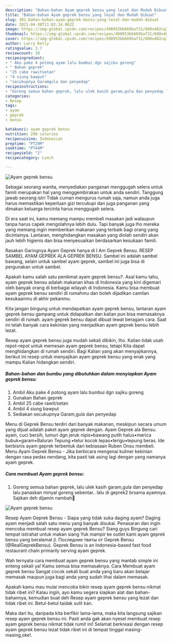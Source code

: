 ```yaml
---
description: "Bahan-bahan Ayam geprek bensu yang lezat dan Mudah Dibuat"
title: "Bahan-bahan Ayam geprek bensu yang lezat dan Mudah Dibuat"
slug: 301-bahan-bahan-ayam-geprek-bensu-yang-lezat-dan-mudah-dibuat
date: 2021-04-30T11:02:14.062Z
image: https://img-global.cpcdn.com/recipes/490953bb669baf31/680x482cq70/ayam-geprek-bensu-foto-resep-utama.jpg
thumbnail: https://img-global.cpcdn.com/recipes/490953bb669baf31/680x482cq70/ayam-geprek-bensu-foto-resep-utama.jpg
cover: https://img-global.cpcdn.com/recipes/490953bb669baf31/680x482cq70/ayam-geprek-bensu-foto-resep-utama.jpg
author: Larry Kelly
ratingvalue: 3.7
reviewcount: 10
recipeingredient:
- " Aku pake 4 potong ayam lalu bumbui dgn sajiku goreng"
- " Bahan geprek"
- "25 cabe rawitsetan"
- "4 siung bawput"
- "secukupnya Garamgula dan penyedap"
recipeinstructions:
- "Goreng semua bahan geprek, lalu ulek kasih garam,gula dan penyedap lalu panaskan minyal goreng sebentar.. lalu di geprek2 brsama ayamnya. Sajikan deh dijamin nambah🥰"
categories:
- Resep
tags:
- ayam
- geprek
- bensu

katakunci: ayam geprek bensu 
nutrition: 299 calories
recipecuisine: Indonesian
preptime: "PT29M"
cooktime: "PT44M"
recipeyield: "2"
recipecategory: Lunch

---
```



![Ayam geprek bensu](https://img-global.cpcdn.com/recipes/490953bb669baf31/680x482cq70/ayam-geprek-bensu-foto-resep-utama.jpg)

Sebagai seorang wanita, menyediakan panganan menggugah selera untuk famili merupakan hal yang menggembirakan untuk anda sendiri. Tanggung jawab seorang istri Tidak cuman mengurus rumah saja, namun anda juga harus memastikan keperluan gizi tercukupi dan juga panganan yang dimakan keluarga tercinta harus menggugah selera.

Di era  saat ini, kamu memang mampu membeli masakan jadi walaupun tanpa harus capek mengolahnya lebih dulu. Tapi banyak juga lho mereka yang memang ingin memberikan makanan yang terbaik bagi orang yang dicintainya. Lantaran, menghidangkan masakan yang diolah sendiri akan jauh lebih higienis dan bisa menyesuaikan berdasarkan kesukaan famili. 

Rasakan Garingnya Ayam Geprek hanya di I Am Geprek Bensu. RESEP SAMBEL AYAM GEPREK ALA GEPREK BENSU. Sambel ini adalah sambel bawang, selain untuk sambel ayam geprek, sambel ini juga bisa di pergunakan untuk sambel.

Apakah kamu salah satu penikmat ayam geprek bensu?. Asal kamu tahu, ayam geprek bensu adalah makanan khas di Indonesia yang kini digemari oleh banyak orang di berbagai wilayah di Indonesia. Kamu bisa membuat ayam geprek bensu sendiri di rumahmu dan boleh dijadikan camilan kesukaanmu di akhir pekanmu.

Kita jangan bingung untuk mendapatkan ayam geprek bensu, lantaran ayam geprek bensu gampang untuk didapatkan dan kalian pun bisa memasaknya sendiri di rumah. ayam geprek bensu dapat dibuat lewat beragam cara. Saat ini telah banyak cara kekinian yang menjadikan ayam geprek bensu lebih lezat.

Resep ayam geprek bensu juga mudah sekali dibikin, lho. Kalian tidak usah repot-repot untuk memesan ayam geprek bensu, tetapi Kita dapat menghidangkan di rumah sendiri. Bagi Kalian yang akan menyajikannya, berikut ini resep untuk menyajikan ayam geprek bensu yang enak yang mampu Kalian hidangkan sendiri.

<!--inarticleads1-->

##### Bahan-bahan dan bumbu yang dibutuhkan dalam menyiapkan Ayam geprek bensu:

1. Ambil  Aku pake 4 potong ayam lalu bumbui dgn sajiku goreng
1. Gunakan  Bahan geprek
1. Ambil 25 cabe rawit/setan
1. Ambil 4 siung bawput
1. Sediakan secukupnya Garam,gula dan penyedap


Menu di Geprek Bensu terdiri dari banyak makanan, meskipun secara umum yang dijual adalah paket ayam geprek dengan. Ayam Geprek ala Bensu. ayam, cuci bersih, lumuri dgn jeruk nipis•bawang putih halus•merica bubuk•garam•Baluran Tepung:•telur kocok lepas•terigu•tepung beras. Ide berbisnis ayam geprek terbentuk dari kebiasaan Ruben Onsu membeli. Menu Ayam Geprek Bensu - Jika berbicara mengenai kuliner kekinian dengan rasa pedas nendang, kita pasti tak asing lagi dengan yang namanya ayam geprek. 

<!--inarticleads2-->

##### Cara membuat Ayam geprek bensu:

1. Goreng semua bahan geprek, lalu ulek kasih garam,gula dan penyedap lalu panaskan minyal goreng sebentar.. lalu di geprek2 brsama ayamnya. Sajikan deh dijamin nambah🥰
<img src="https://img-global.cpcdn.com/steps/895b9735662e1bfb/160x128cq70/ayam-geprek-bensu-langkah-memasak-1-foto.jpg" alt="Ayam geprek bensu">

Resep Ayam Geprek Bensu - Siapa yang tidak suka daging ayam? Daging ayam menjadi salah satu menu yang banyak disukai. Penasaran dan ingin mencoba membuat resep ayam geprek Bensu? Siang guys Bingung cari tempat istirahat untuk makan siang Yuk mampir ke outlet kami ayam geprek bensu yang beralamat jl. Последние твиты от Geprek Bensu (@RealGeprekBensu). Geprek Bensu is an Indonesia-based fast food restaurant chain primarily serving ayam geprek. 

Wah ternyata cara membuat ayam geprek bensu yang mantab simple ini enteng sekali ya! Kamu semua bisa memasaknya. Cara Membuat ayam geprek bensu Sangat cocok sekali buat anda yang baru akan belajar memasak maupun juga bagi anda yang sudah lihai dalam memasak.

Apakah kamu mau mulai mencoba bikin resep ayam geprek bensu nikmat tidak ribet ini? Kalau ingin, ayo kamu segera siapkan alat dan bahan-bahannya, kemudian buat deh Resep ayam geprek bensu yang lezat dan tidak ribet ini. Betul-betul taidak sulit kan. 

Maka dari itu, daripada kita berfikir lama-lama, maka kita langsung sajikan resep ayam geprek bensu ini. Pasti anda gak akan nyesel membuat resep ayam geprek bensu nikmat tidak rumit ini! Selamat berkreasi dengan resep ayam geprek bensu lezat tidak ribet ini di tempat tinggal masing-masing,oke!.

